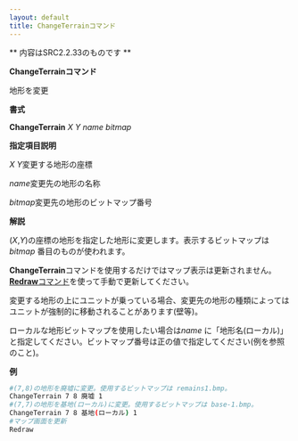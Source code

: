 ```yaml
---
layout: default
title: ChangeTerrainコマンド
---
```

** 内容はSRC2.2.33のものです **

**ChangeTerrainコマンド**

地形を変更

**書式**

**ChangeTerrain** *X Y name bitmap*

**指定項目説明**

*X Y*変更する地形の座標

*name*変更先の地形の名称

*bitmap*変更先の地形のビットマップ番号

**解説**

(*X*,*Y*)の座標の地形を指定した地形に変更します。表示するビットマップは*bitmap* 番目のものが使われます。

**ChangeTerrain**コマンドを使用するだけではマップ表示は更新されません。[**Redraw**コマンド](Redrawコマンド.md)を使って手動で更新してください。

変更する地形の上にユニットが乗っている場合、変更先の地形の種類によってはユニットが強制的に移動されることがあります(壁等)。

ローカルな地形ビットマップを使用したい場合は*name* に「地形名(ローカル)」と指定してください。ビットマップ番号は正の値で指定してください(例を参照のこと)。

**例**
```sh
#(7,8)の地形を廃墟に変更。使用するビットマップは remains1.bmp。
ChangeTerrain 7 8 廃墟 1
#(7,7)の地形を基地(ローカル)に変更。使用するビットマップは base-1.bmp。
ChangeTerrain 7 8 基地(ローカル) 1
#マップ画面を更新
Redraw
```

